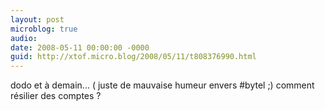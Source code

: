 ```yaml
---
layout: post
microblog: true
audio: 
date: 2008-05-11 00:00:00 -0000
guid: http://xtof.micro.blog/2008/05/11/t808376990.html
---
```

dodo et à demain... ( juste de mauvaise humeur envers #bytel ;) comment résilier des comptes ?

